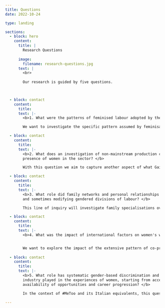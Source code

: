 ```yaml
---
title: Questions
date: 2022-10-24

type: landing

sections:
  - block: hero
    content:
      title: |
        Research Questions
        
      image:
        filename: research-questions.jpg
      text: |
        <br>
        
        Our research is guided by five questions.

       

  - block: contact
    content:
      title:
      text: |-
        <b>1. What were the patterns of feminised labour adopted by the Italian film industry in the years 1945-85? </b>

        We want to investigate the specific pattern assumed by feminisation in an industry in which, after its re-establishment under Mussolini in the 1930s, most roles except for screen performance – including some of those considered ‘women’s work’ elsewhere – were filled by men. The re-ordering of gender roles in the phase of corporate expansion that was occasioned in the US by notions of business efficiency and stability, and in the UK by unionisation, occurred under the supervision of the Fascist state. After 1945, greater feminisation of ostensibly routine roles occurred alongside the breakthrough of some women into higher profile jobs. Throughout this period a central role in recruiting and training industry personnel was played by the national film school, the Centro Sperimentale di Cinematografia (CSC). With the cooperation secured from the CSC, the project will access archival records on the recruitment and progression over decades of female students and staff, illuminating the school’s role over several decades in contributing to, reinforcing, or undermining, industry gender norms. The producers and distributors’ association ANICA’s extensive archives will be researched from the perspective of gendered labour, paying attention to the economic treatment of different categories of worker and the role of women in the association itself.

  - block: contact
    content:
      title:
      text: |-
        <b>2. What does an investigation of non-mainstream production companies reveal about the
        presence of women in the sector? </b>

        With this question we aim to capture another aspect of what Gaines (2018) refers to as stories of unfulfilled or side-tracked ambition. The Italian phenomenon of many small production companies meant that women could often be found at the head of small, often short-lived enterprises, many of which were located away from the main production centre of Rome and/or were engaged with low-prestige genres. Fragmentation provided career avenues in a context in which access to the upper reaches of production was obstructed. Business records held by the Central State Archive and ANICA will complement testimonies from women who headed companies that operated respectively in the spheres of art film and popular genre production.

  - block: contact
    content:
      title:
      text: |-
        <b>3. What role did family networks and personal relationships play in establishing, preserving
        and sometimes modifying gendered divisions of labour? </b>

        This line of inquiry will investigate family specialisations over time and examine how these both facilitated the entry of women and impacted on their careers. Family often determined the avenues open to women but in some cases it functioned as an obstacle to entry or resulted in women being overshadowed or denied recognition. Archival sources and oral testimonies will offer insights into the complex ways in which family played into the nature and quality of female roles, for example, daughters following fathers into the industry, but then also acting to preserve the paternal legacy for posterity.

  - block: contact
    content:
      title:
      text: |-
        <b>4. What was the impact of international factors on women's work in the sector? </b>


        We want to explore the impact of the extensive pattern of co-production that characterised Italian film production between the late 1940s and the 1970s. This ensured frequent contacts with the working practices of the French, American and British industries as well as the emergence of new roles and functions to manage multilingual and multi-national collaborations. Attention will be paid to how women benefitted (or otherwise) from these encounters and to the new roles that they acquired as a result of them. Preliminary research suggests that in production, screenwriting and production management women found new opportunities and that, through them, they developed ways of working different from the Italian standard.
    
  - block: contact
    content:
      title:
      text: |-
        <b>5. What role has systematic gender-based discrimination and harassment in the film
        industry played in the experiences of women, starting from access to the profession to the
        availability of opportunities and career progression? </b>

        In the context of #MeToo and its Italian equivalents, this question will pay attention to sexual harassment and misogynistic behaviour in the industry, phenomena that can be considered as hidden in plain sight. In contrast to other national film industries almost no historical work has been done on the homosocial culture of the Italian film world and its impact on the systematic exclusion of women from certain occupations. Oral testimonies on the topic will be analysed in relation to the wider patterns of power and privilege in the industry that the project will illuminate. 

---
```





